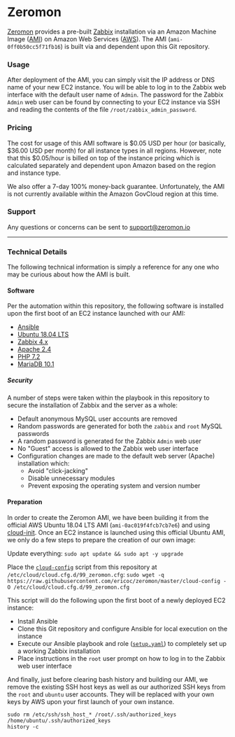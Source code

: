 # Zeromon

[Zeromon](https://zeromon.io/) provides a pre-built [Zabbix](https://www.zabbix.com/) installation via an Amazon Machine Image ([AMI](https://docs.aws.amazon.com/AWSEC2/latest/UserGuide/AMIs.html)) on Amazon Web Services ([AWS](https://aws.amazon.com/)).
The AMI (`ami-0ff0b50cc5f71fb16`) is built via and dependent upon this Git repository.

### Usage

After deployment of the AMI, you can simply visit the IP address or DNS name of your new EC2 instance.
You will be able to log in to the Zabbix web interface with the default user name of `Admin`.
The password for the Zabbix `Admin` web user can be found by connecting to your EC2 instance via SSH and reading the contents of the file `/root/zabbix_admin_password`.

### Pricing

The cost for usage of this AMI software is $0.05 USD per hour (or basically, $36.00 USD per month) for all instance types in all regions.
However, note that this $0.05/hour is billed on top of the instance pricing which is calculated separately and dependent upon Amazon based on the region and instance type.

We also offer a 7-day 100% money-back guarantee. Unfortunately, the AMI is not currently available within the Amazon GovCloud region at this time.

### Support

Any questions or concerns can be sent to support@zeromon.io

---

### Technical Details

The following technical information is simply a reference for any one who may be curious about how the AMI is built.

#### Software

Per the automation within this repository, the following software is installed upon the first boot of an EC2 instance launched with our AMI:

- [Ansible](https://www.ansible.com/)
- [Ubuntu 18.04 LTS](https://www.ubuntu.com/)
- [Zabbix 4.x](https://www.zabbix.com/)
- [Apache 2.4](https://httpd.apache.org/)
- [PHP 7.2](https://secure.php.net/)
- [MariaDB 10.1](https://mariadb.org/)

##### Security

A number of steps were taken within the playbook in this repository to secure the installation of Zabbix and the server as a whole:
- Default anonymous MySQL user accounts are removed
- Random passwords are generated for both the `zabbix` and `root` MySQL passwords
- A random password is generated for the Zabbix `Admin` web user
- No "Guest" access is allowed to the Zabbix web user interface
- Configuration changes are made to the default web server (Apache) installation which:
    * Avoid "click-jacking"
    * Disable unnecessary modules
    * Prevent exposing the operating system and version number

#### Preparation

In order to create the Zeromon AMI, we have been building it from the official AWS Ubuntu 18.04 LTS AMI (`ami-0ac019f4fcb7cb7e6`) and using [cloud-init](https://docs.aws.amazon.com/AWSEC2/latest/UserGuide/amazon-linux-ami-basics.html#amazon-linux-cloud-init).
Once an EC2 instance is launched using this official Ubuntu AMI, we only do a few steps to prepare the creation of our own image:

Update everything:
`sudo apt update && sudo apt -y upgrade`

Place the [`cloud-config`](cloud-config) script from this repository at `/etc/cloud/cloud.cfg.d/99_zeromon.cfg`:
`sudo wget -q https://raw.githubusercontent.com/ericoc/zeromon/master/cloud-config -O /etc/cloud/cloud.cfg.d/99_zeromon.cfg`

This script will do the following upon the first boot of a newly deployed EC2 instance:
- Install Ansible
- Clone this Git repository and configure Ansible for local execution on the instance
- Execute our Ansible playbook and role ([`setup.yaml`](setup.yaml)) to completely set up a working Zabbix installation
- Place instructions in the `root` user prompt on how to log in to the Zabbix web user interface

And finally, just before clearing bash history and building our AMI, we remove the existing SSH host keys as well as our authorized SSH keys from the `root` and `ubuntu` user accounts.
They will be replaced with your own keys by AWS upon your first launch of your own instance.

```
sudo rm /etc/ssh/ssh_host_* /root/.ssh/authorized_keys /home/ubuntu/.ssh/authorized_keys
history -c
```
